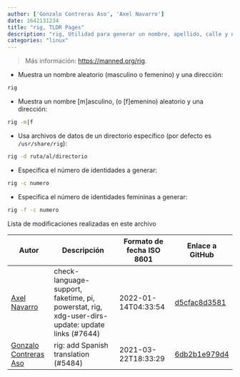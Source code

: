 ```yaml
---
author: ['Gonzalo Contreras Aso', 'Axel Navarro']
date: 1642131234
title: "rig, TLDR Pages"
description: "rig, Utilidad para generar un nombre, apellido, calle y número, junto a ubicación geográfica consistente (un conjunto válido de ciudad, estado y código postal)."
categories: "linux"
---
```

> Más información: <https://manned.org/rig>.

- Muestra un nombre aleatorio (masculino o femenino) y una dirección:

```bash
rig
```

- Muestra un nombre [m]asculino, (o [f]emenino) aleatorio y una dirección:

```bash
rig -m|f
```

- Usa archivos de datos de un directorio específico (por defecto es `/usr/share/rig`):

```bash
rig -d ruta/al/directorio
```

- Especifica el número de identidades a generar:

```bash
rig -c numero
```

- Especifica el número de identidades femininas a generar:

```bash
rig -f -c numero
```
Lista de modificaciones realizadas en este archivo


Autor | Descripción | Formato de fecha ISO 8601 | Enlace a GitHub
------|-----|-----|-----
[Axel Navarro](mailto:navarroaxel@gmail.com) | check-language-support, faketime, pi, powerstat, rig, xdg-user-dirs-update: update links (#7644) | 2022-01-14T04:33:54 | [d5cfac8d3581](https://github.com/tldr-pages/tldr/commit/d5cfac8d3581cf0f9d735fbcefe9bf3b02815441)
[Gonzalo Contreras Aso](mailto:61254163+goznalo-git@users.noreply.github.com) | rig: add Spanish translation (#5484) | 2021-03-22T18:33:29 | [6db2b1e979d4](https://github.com/tldr-pages/tldr/commit/6db2b1e979d4b4bdeaa23dda62a8737daa32d362)

